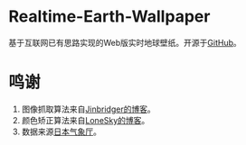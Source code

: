 # Realtime-Earth-Wallpaper
 基于互联网已有思路实现的Web版实时地球壁纸。开源于[GitHub]()。

# 鸣谢
 1. 图像抓取算法来自[Jinbridger的博客](https://jinbridge.dev/docs/other/earth-wallpaper/)。
 2. 颜色矫正算法来自[LoneSky的博客](https://loneskyimages.blogspot.com/2017/05/himawari-8-color-correction.html)。
 3. 数据来源[日本气象厅](https://himawari8.nict.go.jp/zh/himawari8-image.htm)。
 